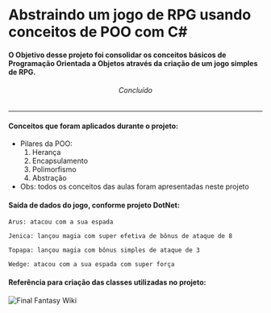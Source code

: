# Abstraindo um jogo de RPG usando conceitos de POO com C#

#### O Objetivo desse projeto foi consolidar os conceitos básicos de Programação Orientada a Objetos através da criação de um jogo simples de RPG.

<h6 align='center'> Concluído</h6>
<hr />

#### Conceitos que foram aplicados durante o projeto:
- Pilares da POO:
  1. Herança
  2. Encapsulamento
  3. Polimorfismo
  4. Abstração
- Obs: todos os conceitos das aulas foram apresentadas neste projeto
#### Saída de dados do jogo, conforme projeto DotNet:
```
Arus: atacou com a sua espada

Jenica: lançou magia com super efetiva de bônus de ataque de 8

Topapa: lançou magia com bônus simples de ataque de 3

Wedge: atacou com a sua espada com super força
```

#### Referência para criação das classes utilizadas no projeto:
<img src="https://static.wikia.nocookie.net/finalfantasy/images/4/45/FFI_PSP_menu_principal.jpg/revision/latest/scale-to-width-down/480?cb=20141202084331&path-prefix=pt-br" alt="Final Fantasy Wiki">